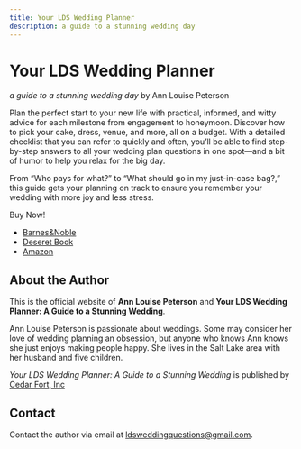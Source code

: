 ```yaml
---
title: Your LDS Wedding Planner
description: a guide to a stunning wedding day
---
```


# Your LDS Wedding Planner
_a guide to a stunning wedding day_
by Ann Louise Peterson

Plan the perfect start to your new life with practical, informed, and witty advice for each milestone from engagement to honeymoon. Discover how to pick your cake, dress, venue, and more, all on a budget. With a detailed checklist that you can refer to quickly and often, you’ll be able to find step-by-step answers to all your wedding plan questions in one spot—and a bit of humor to help you relax for the big day.

From “Who pays for what?” to “What should go in my just-in-case bag?,” this guide gets your planning on track to ensure you remember your wedding with more joy and less stress.

Buy Now!

- [Barnes&Noble](https://www.barnesandnoble.com/w/your-lds-wedding-planner-ann-louise-peterson/1117688255;jsessionid=6205889B60BAB5A142FC83A5941D4AF1.prodny_store01-atgap07?ean=9781462110162)
- [Deseret Book](https://deseretbook.com/p/your-lds-wedding-planner-guide-stunning-ann-louise-peterson-84743?variant_id=11700-paperback)
- [Amazon](https://www.amazon.com/Your-LDS-Wedding-Planner-Stunning/dp/1462110169/)

## About the Author

This is the official website of **Ann Louise Peterson** and **Your LDS Wedding Planner: A Guide to a Stunning Wedding**.

Ann Louise Peterson is passionate about weddings. Some may consider her love of wedding planning an obsession, but anyone who knows Ann knows she just enjoys making people happy. She lives in the Salt Lake area with her husband and five children.

_Your LDS Wedding Planner: A Guide to a Stunning Wedding_ is published by [Cedar Fort, Inc](http://cedarfort.com/)

## Contact

Contact the author via email at [ldsweddingquestions@gmail.com](mailto://ldsweddingquestions@gmail.com).
